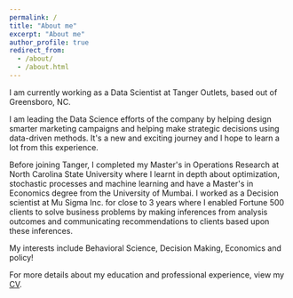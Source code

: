 ```yaml
---
permalink: /
title: "About me"
excerpt: "About me"
author_profile: true
redirect_from: 
  - /about/
  - /about.html
---
```



I am currently working as a Data Scientist at Tanger Outlets, based out of Greensboro, NC. 

I am leading the Data Science efforts of the company by helping design smarter marketing campaigns and helping make strategic decisions using data-driven methods. It's a new and exciting journey and I hope to learn a lot from this experience.

Before joining Tanger, I completed my Master's in Operations Research at North Carolina State University where I learnt in depth about optimization, stochastic processes and machine learning and have a Master's in Economics degree from the University of Mumbai. I worked as a Decision scientist at Mu Sigma Inc. for close to 3 years where I enabled Fortune 500 clients to solve business problems by making inferences from analysis outcomes and communicating recommendations to clients based upon these inferences.

My interests include Behavioral Science, Decision Making, Economics and policy!

For more details about my education and professional experience, view my [CV](https://satyajitnarayanan.github.io/cv/).

